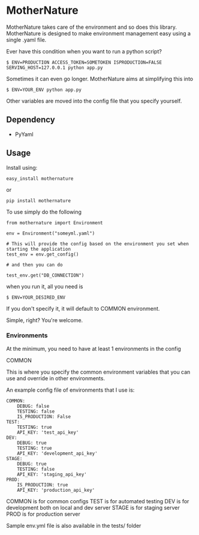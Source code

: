 # MotherNature

MotherNature takes care of the environment and so does this library.
MotherNature is designed to make environment management easy using a single .yaml file.

Ever have this condition when you want to run a python script?

``` 
$ ENV=PRODUCTION ACCESS_TOKEN=SOMETOKEN ISPRODUCTION=FALSE SERVING_HOST=127.0.0.1 python app.py 
```

Sometimes it can even go longer. MotherNature aims at simplifying this into

```
$ ENV=YOUR_ENV python app.py
```

Other variables are moved into the config file that you specify yourself.

## Dependency

* PyYaml

## Usage

Install using:

``` easy_install mothernature ```

or

``` pip install mothernature ```

To use simply do the following

```
from mothernature import Environment

env = Environment("someyml.yaml")

# This will provide the config based on the environment you set when starting the application
test_env = env.get_config()

# and then you can do

test_env.get("DB_CONNECTION")

```

when you run it, all you need is

```
$ ENV=YOUR_DESIRED_ENV
```

If you don't specify it, it will default to COMMON environment.

Simple, right? You're welcome.


### Environments

At the minimum, you need to have at least 1 environments in the config

COMMON

This is where you specify the common environment variables that you can use and override in other environments.

An example config file of environments that I use is:

```
COMMON:
    DEBUG: false
    TESTING: false
    IS_PRODUCTION: False
TEST:
    TESTING: true
    API_KEY: 'test_api_key'
DEV:
    DEBUG: true
    TESTING: true
    API_KEY: 'development_api_key'
STAGE:
    DEBUG: true
    TESTING: false
    API_KEY: 'staging_api_key'
PROD:
    IS_PRODUCTION: true
    API_KEY: 'production_api_key'
```

COMMON is for common configs
TEST is for automated testing
DEV is for development both on local and dev server
STAGE is for staging server
PROD is for production server

Sample env.yml file is also available in the tests/ folder